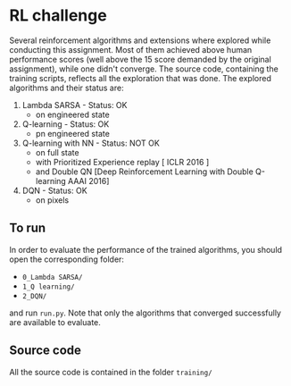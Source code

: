 # RL challenge

Several reinforcement algorithms and extensions where explored while conducting this assignment. Most of them achieved above human performance scores (well above the 15 score demanded by the original assignment), while one didn't converge. The source code, containing the training scripts, reflects all the exploration that was done. The explored algorithms and their status are:

1. Lambda SARSA - Status: OK
   * on engineered state
2. Q-learning - Status: OK
   * pn engineered state
3. Q-learning with NN - Status: NOT OK
   * on full state
   * with Prioritized Experience replay \[ ICLR 2016 \]
   * and Double QN \[Deep Reinforcement Learning with Double Q-learning AAAI 2016\]
4. DQN - Status: OK
   * on pixels

## To run

In order to evaluate the performance of the trained algorithms, you should open the corresponding folder:
* `0_Lambda SARSA/`
* `1_Q learning/`
* `2_DQN/`

and run `run.py`. Note that only the algorithms that converged successfully are available to evaluate.


## Source code

All the source code is contained in the folder `training/`
